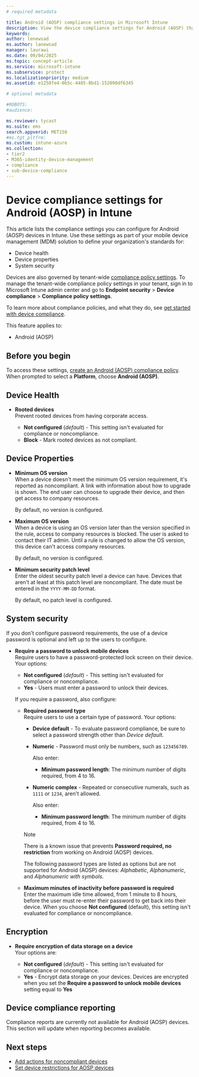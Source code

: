 ```yaml
---
# required metadata

title: Android (AOSP) compliance settings in Microsoft Intune
description: View the device compliance settings for Android (AOSP) that you can manage with Microsoft Intune compliance policies.
keywords:
author: lenewsad
ms.author: lanewsad
manager: laurawi
ms.date: 09/04/2025
ms.topic: concept-article
ms.service: microsoft-intune
ms.subservice: protect
ms.localizationpriority: medium
ms.assetid: e1258fe4-0b5c-4485-8bd1-152090df6345

# optional metadata

#ROBOTS:
#audience:

ms.reviewer: tycast
ms.suite: ems
search.appverid: MET150
#ms.tgt_pltfrm:
ms.custom: intune-azure
ms.collection:
- tier2
- M365-identity-device-management
- compliance
- sub-device-compliance
---
```


# Device compliance settings for Android (AOSP) in Intune

This article lists the compliance settings you can configure for Android (AOSP) devices in Intune. Use these settings as part of your mobile device management (MDM) solution to define your organization's standards for:

* Device health
* Device properties
* System security

 Devices are also governed by tenant-wide [compliance policy settings](../protect/device-compliance-get-started.md#compliance-policy-settings). To manage the tenant-wide compliance policy settings in your tenant, sign in to Microsoft Intune admin center and go to **Endpoint security** > **Device compliance** > **Compliance policy settings**.

To learn more about compliance policies, and what they do, see [get started with device compliance](device-compliance-get-started.md).

This feature applies to:

* Android (AOSP)

## Before you begin

To access these settings, [create an Android (AOSP) compliance policy](create-compliance-policy.md#create-the-policy). When prompted to select a **Platform**, choose **Android (AOSP)**.

## Device Health

* **Rooted devices**  
  Prevent rooted devices from having corporate access.

  * **Not configured** (*default*) - This setting isn't evaluated for compliance or noncompliance.
  * **Block** - Mark rooted devices as not compliant.

## Device Properties

* **Minimum OS version**  
  When a device doesn't meet the minimum OS version requirement, it's reported as noncompliant. A link with information about how to upgrade is shown. The end user can choose to upgrade their device, and then get access to company resources.

  By default, no version is configured.

* **Maximum OS version**  
  When a device is using an OS version later than the version specified in the rule, access to company resources is blocked. The user is asked to contact their IT admin. Until a rule is changed to allow the OS version, this device can't access company resources.

  By default, no version is configured.

* **Minimum security patch level**  
  Enter the oldest security patch level a device can have. Devices that aren't at least at this patch level are noncompliant. The date must be entered in the `YYYY-MM-DD` format.

  By default, no patch level is configured.

## System security

If you don't configure password requirements, the use of a device password is optional and left up to the users to configure.

* **Require a password to unlock mobile devices**  
  Require users to have a password-protected lock screen on their device. Your options:

  * **Not configured** (*default*) - This setting isn't evaluated for compliance or noncompliance.
  * **Yes** - Users must enter a password to unlock their devices.

  If you require a password, also configure:

  * **Required password type**  
    Require users to use a certain type of password. Your options:

    * **Device default** - To evaluate password compliance, be sure to select a password strength other than *Device default*.

    * **Numeric** - Password must only be numbers, such as `123456789`.

      Also enter:  
      * **Minimum password length**: The minimum number of digits required, from 4 to 16.

    * **Numeric complex** - Repeated or consecutive numerals, such as `1111` or `1234`, aren't allowed.

      Also enter:
      * **Minimum password length**: The minimum number of digits required, from 4 to 16.

    > [!NOTE]
    >
    > There is a known issue that prevents **Password required, no restriction** from working on Android (AOSP) devices.
    >
    > The following password types are listed as options but are not supported for Android (AOSP) devices: *Alphabetic*, *Alphanumeric*, and *Alphanumeric with symbols*.

  * **Maximum minutes of inactivity before password is required**  
      Enter the maximum idle time allowed, from 1 minute to 8 hours, before the user must re-enter their password to get back into their device. When you choose **Not configured** (default), this setting isn't evaluated for compliance or noncompliance.

## Encryption

* **Require encryption of data storage on a device**  
  Your options are:

  * **Not configured** (*default*) - This setting isn't evaluated for compliance or noncompliance.
  * **Yes** - Encrypt data storage on your devices. Devices are encrypted when you set the **Require a password to unlock mobile devices** setting equal to **Yes**

## Device compliance reporting

Compliance reports are currently not available for Android (AOSP) devices. This section will update when reporting becomes available.

## Next steps

* [Add actions for noncompliant devices](actions-for-noncompliance.md)
* [Set device restrictions for AOSP devices](../configuration/device-restrictions-android-for-work.md)
